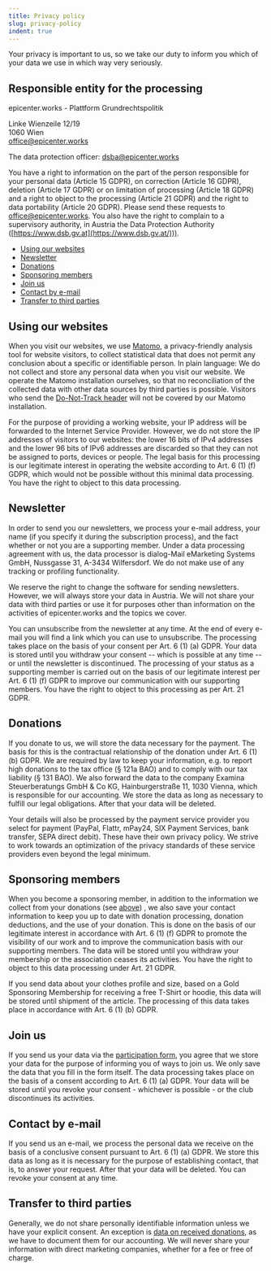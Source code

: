 ```yaml
---
title: Privacy policy
slug: privacy-policy
indent: true
---
```

Your privacy is important to us, so we take our duty to inform you which of your data we use in which way very seriously.

## Responsible entity for the processing

epicenter.works - Plattform Grundrechtspolitik

Linke Wienzeile 12/19  
1060 Wien  
[office@epicenter.works](mailto:office@epicenter.works)

The data protection officer: [dsba@epicenter.works](mailto:dsba@epicenter.works)

You have a right to information on the part of the person responsible for your personal data (Article 15 GDPR), on correction (Article 16 GDPR), deletion (Article 17 GDPR) or on limitation of processing (Article 18 GDPR) and a right to object to the processing (Article 21 GDPR) and the right to data portability (Article 20 GDPR). Please send these requests to [office@epicenter.works](mailto:office@epicenter.works). You also have the right to complain to a supervisory authority, in Austria the Data Protection Authority ([https://www.dsb.gv.at](https://www.dsb.gv.at/))).

- [Using our websites](#using-our-websites)
- [Newsletter](#newsletter)
- [Donations](#donations)
- [Sponsoring members](#sponsoring-members)
- [Join us](#join-us)
- [Contact by e-mail](#contact-by-e-mail)
- [Transfer to third parties](#transfer-to-third-parties)

## Using our websites

When you visit our websites, we use [Matomo](https://matomo.org), a privacy-friendly analysis tool for website visitors, to collect statistical data that does not permit any conclusion about a specific or identifiable person. In plain language: We do not collect and store any personal data when you visit our website. We operate the Matomo installation ourselves, so that no reconciliation of the collected data with other data sources by third parties is possible. Visitors who send the [Do-Not-Track header](https://donottrack.us/) will not be covered by our Matomo installation.

For the purpose of providing a working website, your IP address will be forwarded to the Internet Service Provider. However, we do not store the IP addresses of visitors to our websites: the lower 16 bits of IPv4 addresses and the lower 96 bits of IPv6 addresses are discarded so that they can not be assigned to ports, devices or people. The legal basis for this processing is our legitimate interest in operating the website according to Art. 6 (1) (f) GDPR, which would not be possible without this minimal data processing. You have the right to object to this data processing.

## Newsletter

In order to send you our newsletters, we process your e-mail address, your name (if you specify it during the subscription process), and the fact whether or not you are a supporting member. Under a data processing agreement with us, the data processor is dialog-Mail eMarketing Systems GmbH, Nussgasse 31, A-3434 Wilfersdorf. We do not make use of any tracking or profiling functionality.

We reserve the right to change the software for sending newsletters. However, we will always store your data in Austria. We will not share your data with third parties or use it for purposes other than information on the activities of epicenter.works and the topics we cover.

You can unsubscribe from the newsletter at any time. At the end of every e-mail you will find a link which you can use to unsubscribe. The processing takes place on the basis of your consent per Art. 6 (1) (a) GDPR. Your data is stored until you withdraw your consent -- which is possible at any time -- or until the newsletter is discontinued. The processing of your status as a supporting member is carried out on the basis of our legitimate interest per Art. 6 (1) (f) GDPR to improve our communication with our supporting members. You have the right to object to this processing as per Art. 21 GDPR.

## Donations

If you donate to us, we will store the data necessary for the payment. The basis for this is the contractual relationship of the donation under Art. 6 (1) (b) GDPR. We are required by law to keep your information, e.g. to report high donations to the tax office (§ 121a BAO) and to comply with our tax liability (§ 131 BAO). We also forward the data to the company Examina Steuerberatungs GmbH & Co KG, Hainburgerstraße 11, 1030 Vienna, which is responsible for our accounting. We store the data as long as necessary to fulfill our legal obligations. After that your data will be deleted.

Your details will also be processed by the payment service provider you select for payment (PayPal, Flattr, mPay24, SIX Payment Services, bank transfer, SEPA direct debit). These have their own privacy policy. We strive to work towards an optimization of the privacy standards of these service providers even beyond the legal minimum.

## Sponsoring members

When you become a sponsoring member, in addition to the information we collect from your donations (see [above](#donations)) , we also save your contact information to keep you up to date with donation processing, donation deductions, and the use of your donation. This is done on the basis of our legitimate interest in accordance with Art. 6 (1) (f) GDPR to promote the visibility of our work and to improve the communication basis with our supporting members. The data will be stored until you withdraw your membership or the association ceases its activities. You have the right to object to this data processing under Art. 21 GDPR.

If you send data about your clothes profile and size, based on a Gold Sponsoring Membership for receiving a free T-Shirt or hoodie, this data will be stored until shipment of the article. The processing of this data takes place in accordance with Art. 6 (1) (b) GDPR.

## Join us

If you send us your data via the [participation form](https://en.epicenter.works/participate), you agree that we store your data for the purpose of informing you of ways to join us. We only save the data that you fill in the form itself. The data processing takes place on the basis of a consent according to Art. 6 (1) (a) GDPR. Your data will be stored until you revoke your consent - whichever is possible - or the club discontinues its activities.

## Contact by e-mail

If you send us an e-mail, we process the personal data we receive on the basis of a conclusive consent pursuant to Art. 6 (1) (a) GDPR. We store this data as long as it is necessary for the purpose of establishing contact, that is, to answer your request. After that your data will be deleted. You can revoke your consent at any time.

## Transfer to third parties

Generally, we do not share personally identifiable information unless we have your explicit consent. An exception is [data on received donations](#donations), as we have to document them for our accounting. We will never share your information with direct marketing companies, whether for a fee or free of charge.
